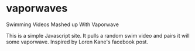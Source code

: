 # vaporwaves
Swimming Videos Mashed up With Vaporwave

This is a simple Javascript site. It pulls a random swim video and pairs it will some vaporwave. Inspired  by Loren Kane's facebook post.
